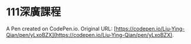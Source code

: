# 111深廣課程

A Pen created on CodePen.io. Original URL: [https://codepen.io/Liu-Ying-Qian/pen/yLxoBZX](https://codepen.io/Liu-Ying-Qian/pen/yLxoBZX).

